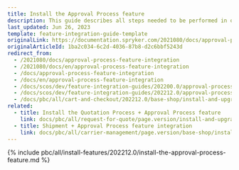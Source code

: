 ```yaml
---
title: Install the Approval Process feature
description: This guide describes all steps needed to be performed in order to integrate the Approval Process feature into your project.
last_updated: Jun 26, 2023
template: feature-integration-guide-template
originalLink: https://documentation.spryker.com/2021080/docs/approval-process-feature-integration
originalArticleId: 1ba2c034-6c2d-4036-87b8-d2c6bbf5243d
redirect_from:
  - /2021080/docs/approval-process-feature-integration
  - /2021080/docs/en/approval-process-feature-integration
  - /docs/approval-process-feature-integration
  - /docs/en/approval-process-feature-integration
  - /docs/scos/dev/feature-integration-guides/202200.0/approval-process-feature-integration.html
  - /docs/scos/dev/feature-integration-guides/202212.0/approval-process-feature-integration.html
  - /docs/pbc/all/cart-and-checkout/202212.0/base-shop/install-and-upgrade/install-features/install-the-approval-process-feature.html
related:
  - title: Install the Quotation Process + Approval Process feature
    link: docs/pbc/all/request-for-quote/page.version/install-and-upgrade/install-features/install-the-quotation-process-approval-process-feature.html
  - title: Shipment + Approval Process feature integration
    link: docs/pbc/all/carrier-management/page.version/base-shop/install-and-upgrade/install-features/install-the-shipment-approval-process-feature.html
---
```


{% include pbc/all/install-features/202212.0/install-the-approval-process-feature.md %} <!-- To edit, see /_includes/pbc/all/install-features/202212.0/install-the-approval-process-feature.md -->
